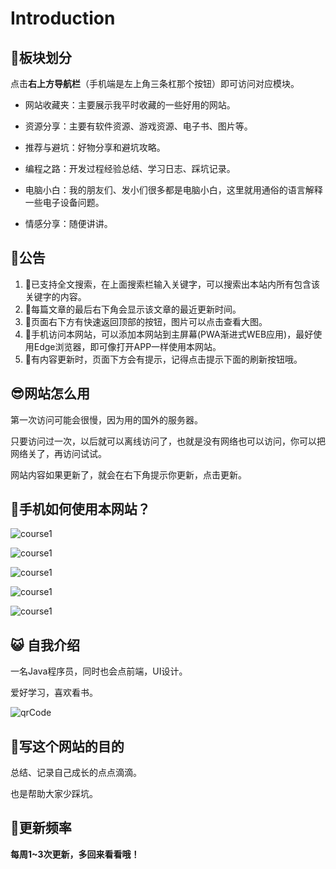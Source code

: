 # Introduction

## :rocket:板块划分

点击**右上方导航栏**（手机端是左上角三条杠那个按钮）即可访问对应模块。

- 网站收藏夹：主要展示我平时收藏的一些好用的网站。

- 资源分享：主要有软件资源、游戏资源、电子书、图片等。

- 推荐与避坑：好物分享和避坑攻略。

- 编程之路：开发过程经验总结、学习日志、踩坑记录。
- 电脑小白：我的朋友们、发小们很多都是电脑小白，这里就用通俗的语言解释一些电子设备问题。
- 情感分享：随便讲讲。

## 🧊公告

1. 🎉已支持全文搜索，在上面搜索栏输入关键字，可以搜索出本站内所有包含该关键字的内容。
2. 🥇每篇文章的最后右下角会显示该文章的最近更新时间。
3. 🎁页面右下方有快速返回顶部的按钮，图片可以点击查看大图。
4. 🍭手机访问本网站，可以添加本网站到主屏幕(PWA渐进式WEB应用)，最好使用Edge浏览器，即可像打开APP一样使用本网站。
6. 📢有内容更新时，页面下方会有提示，记得点击提示下面的刷新按钮哦。

## 😎网站怎么用

第一次访问可能会很慢，因为用的国外的服务器。

只要访问过一次，以后就可以离线访问了，也就是没有网络也可以访问，你可以把网络关了，再访问试试。

网站内容如果更新了，就会在右下角提示你更新，点击更新。

## 🍎手机如何使用本网站？

![course1](./.vuepress/public/images/course1.png)

![course1](./.vuepress/public/images/course2.png)

![course1](./.vuepress/public/images/course3.png)

![course1](./.vuepress/public/images/course4.png)

![course1](./.vuepress/public/images/course5.png)

## :smiley_cat: 自我介绍

一名Java程序员，同时也会点前端，UI设计。

爱好学习，喜欢看书。

![qrCode](./.vuepress/public/images/qrcode.png)



## :bear:写这个网站的目的

总结、记录自己成长的点点滴滴。

也是帮助大家少踩坑。

## 🍥更新频率

**每周1~3次更新，多回来看看哦！**

